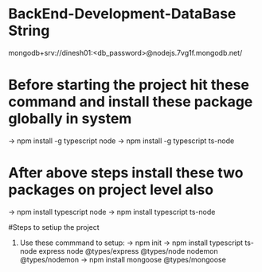 # BackEnd-Development-DataBase String
mongodb+srv://dinesh01:<db_password>@nodejs.7vg1f.mongodb.net/

# Before starting the project hit these command and install these package globally in system
   -> npm install -g typescript node
   -> npm install -g typescript ts-node

# After above steps install these two packages on project level also
   -> npm install typescript node
   -> npm install typescript ts-node

#Steps to setiup the project

1. Use these commmand to setup:
  -> npm init
  -> npm install typescript ts-node express node @types/express @types/node nodemon @types/nodemon
  -> npm install mongoose @types/mongoose